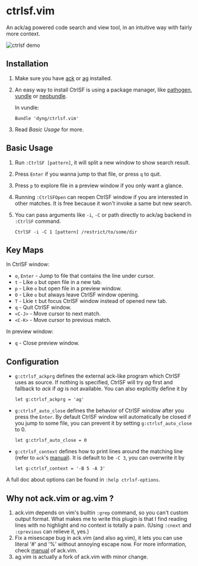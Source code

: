 # ctrlsf.vim

An ack/ag powered code search and view tool, in an intuitive way with fairly more context.

![ctrlsf demo](http://i.imgur.com/HOK9llj.gif)

## Installation

1. Make sure you have [ack][1] or [ag][2] installed.

2. An easy way to install CtrlSF is using a package manager, like [pathogen][3], [vundle][4] or [neobundle][5].

    In vundle:

    ```vim
    Bundle 'dyng/ctrlsf.vim'
    ```

3. Read *Basic Usage* for more.

## Basic Usage

1. Run `:CtrlSF [pattern]`, it will split a new window to show search result.

2. Press `Enter` if you wanna jump to that file, or press `q` to quit.

3. Press `p` to explore file in a preview window if you only want a glance.

4. Running `:CtrlSFOpen` can reopen CtrlSF window if you are interested in other matches. It is free because it won't invoke a same but new search.

5. You can pass arguments like `-i`, `-C` or path directly to ack/ag backend in `:CtrlSF` command.

    ```vim
    CtrlSF -i -C 1 [pattern] /restrict/to/some/dir
    ```

## Key Maps

In CtrlSF window:

- `o`, `Enter` - Jump to file that contains the line under cursor.
- `t` - Like `o` but open file in a new tab.
- `p` - Like `o` but open file in a preview window.
- `O` - Like `o` but always leave CtrlSF window opening.
- `T` - Lkie `t` but focus CtrlSF window instead of opened new tab.
- `q` - Quit CtrlSF window.
- `<C-J>` - Move cursor to next match.
- `<C-K>` - Move cursor to previous match.

In preview window:

- `q` - Close preview window.

## Configuration

- `g:ctrlsf_ackprg` defines the external ack-like program which CtrlSF uses as source. If nothing is specified, CtrlSF will try *ag* first and fallback to *ack* if *ag* is not available. You can also explicitly define it by

    ```vim
    let g:ctrlsf_ackprg = 'ag'
    ```

- `g:ctrlsf_auto_close` defines the behavior of CtrlSF window after you press the `Enter`. By default CtrlSF window will automatically be closed if you jump to some file, you can prevent it by setting `g:ctrlsf_auto_close` to 0.

    ```vim
    let g:ctrlsf_auto_close = 0
    ```

- `g:ctrlsf_context` defines how to print lines around the matching line (refer to `ack`'s [manual][6]). It is default to be `-C 3`, you can overwrite it by

    ```vim
    let g:ctrlsf_context = '-B 5 -A 3'
    ```

A full doc about options can be found in `:help ctrlsf-options`.

## Why not ack.vim or ag.vim ?
1. ack.vim depends on vim's builtin `:grep` command, so you can't custom output format. What makes me to write this plugin is that I find reading lines with no highlight and no context is totally a pain. (Using `:cnext` and `:cprevious` can relieve it, yes.)
2. Fix a misescape bug in ack.vim (and also ag.vim), it lets you can use literal '#' and '%' without annoying escape now. For more information, check [manual][7] of ack.vim.
3. ag.vim is actually a fork of ack.vim with minor change.

[1]: https://github.com/petdance/ack
[2]: https://github.com/ggreer/the_silver_searcher
[3]: https://github.com/tpope/vim-pathogen
[4]: https://github.com/gmarik/vundle
[5]: https://github.com/Shougo/neobundle.vim
[6]: http://search.cpan.org/~petdance/ack-2.12/ack#OPTIONS
[7]: https://github.com/mileszs/ack.vim#gotchas
